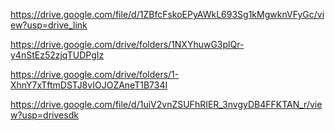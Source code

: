 https://drive.google.com/file/d/1ZBfcFskoEPyAWkL693Sg1kMgwknVFyGc/view?usp=drive_link

https://drive.google.com/drive/folders/1NXYhuwG3plQr-y4nStEz52zjqTUDPgIz

https://drive.google.com/drive/folders/1-XhnY7xTftmDSTJ8vIOJOZAneT1B734I

https://drive.google.com/file/d/1uiV2vnZSUFhRIER_3nvgyDB4FFKTAN_r/view?usp=drivesdk
